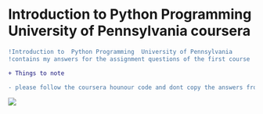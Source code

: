 # Introduction to Python Programming University of Pennsylvania coursera


```diff
!Introduction to  Python Programming  University of Pennsylvania 
!contains my answers for the assignment questions of the first course 
```


```diff
+ Things to note
```


 ```diff
- please follow the coursera hounour code and dont copy the answers from here

```
[![](https://img.shields.io/badge/github-blue?style=for-the-badge)](https://github.com/hamzamohdzubair/redant)
